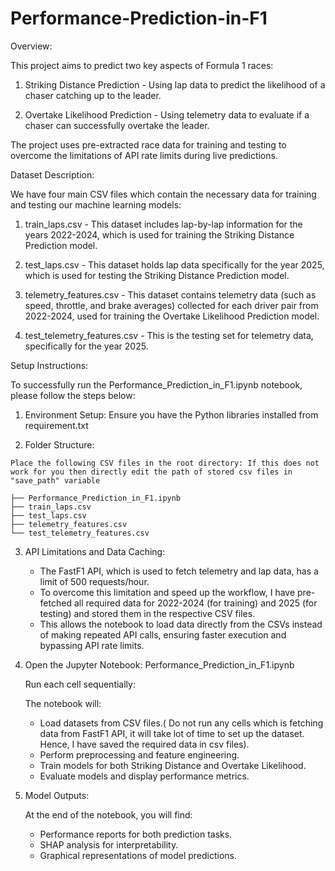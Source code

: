 # Performance-Prediction-in-F1

Overview:

This project aims to predict two key aspects of Formula 1 races:

  1. Striking Distance Prediction - Using lap data to predict the likelihood of a chaser catching up to the leader.

  2. Overtake Likelihood Prediction - Using telemetry data to evaluate if a chaser can successfully overtake the leader.

The project uses pre-extracted race data for training and testing to overcome the limitations of API rate limits during live predictions.


Dataset Description:

We have four main CSV files which contain the necessary data for training and testing our machine learning models:

  1. train_laps.csv - This dataset includes lap-by-lap information for the years 2022-2024, which is used for training the Striking Distance Prediction model.

  2. test_laps.csv - This dataset holds lap data specifically for the year 2025, which is used for testing the Striking Distance Prediction model.

  3. telemetry_features.csv - This dataset contains telemetry data (such as speed, throttle, and brake averages) collected for each driver pair from 2022-2024, used for training the Overtake Likelihood Prediction model.

  4. test_telemetry_features.csv - This is the testing set for telemetry data, specifically for the year 2025.

Setup Instructions:

To successfully run the Performance_Prediction_in_F1.ipynb notebook, please follow the steps below:

  1. Environment Setup:
     Ensure you have the Python libraries installed from requirement.txt

  2. Folder Structure:

    Place the following CSV files in the root directory: If this does not work for you then directly edit the path of stored csv files in "save_path" variable

    ├── Performance_Prediction_in_F1.ipynb
    ├── train_laps.csv
    ├── test_laps.csv
    ├── telemetry_features.csv
    └── test_telemetry_features.csv

  3. API Limitations and Data Caching:
     - The FastF1 API, which is used to fetch telemetry and lap data, has a limit of 500 requests/hour.
     - To overcome this limitation and speed up the workflow, I have pre-fetched all required data for 2022-2024 (for training) and 2025 (for testing) and stored them in the respective CSV files.
     - This allows the notebook to load data directly from the CSVs instead of making repeated API calls, ensuring faster execution and bypassing API rate limits.
       
  5. Open the Jupyter Notebook: Performance_Prediction_in_F1.ipynb

     Run each cell sequentially:

     The notebook will:
       - Load datasets from CSV files.( Do not run any cells which is fetching data from FastF1 API, it will take lot of time to set up the dataset. Hence, I have saved the required data in csv files).
       - Perform preprocessing and feature engineering.
       - Train models for both Striking Distance and Overtake Likelihood.
       - Evaluate models and display performance metrics.
     
  7.   Model Outputs:

       At the end of the notebook, you will find:
        - Performance reports for both prediction tasks.
        - SHAP analysis for interpretability.
        - Graphical representations of model predictions.
  
